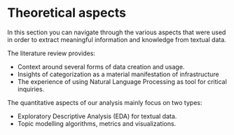 # Theoretical aspects

In this section you can navigate through the various aspects that were used in order to extract meaningful information and knowledge from textual data.

The literature review provides:

- Context around several forms of data creation and usage.
- Insights of categorization as a material manifestation of infrastructure
- The experience of using Natural Language Processing as tool for critical inquiries.

The quantitative aspects of our analysis mainly focus on two types:

- Exploratory Descriptive Analysis (EDA) for textual data.
- Topic modelling algorithms, metrics and visualizations.
